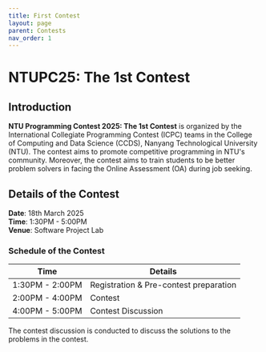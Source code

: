 ```yaml
---
title: First Contest
layout: page
parent: Contests
nav_order: 1
---
```


# NTUPC25: The 1st Contest

## Introduction

**NTU Programming Contest 2025: The 1st Contest** is organized by the International Collegiate Programming Contest (ICPC) teams in the College of Computing and Data Science (CCDS), Nanyang Technological University (NTU). The contest aims to promote competitive programming in NTU's community. Moreover, the contest aims to train students to be better problem solvers in facing the Online Assessment (OA) during job seeking.

## Details of the Contest

**Date**: 18th March 2025  
**Time**: 1:30PM - 5:00PM  
**Venue**: Software Project Lab  

### Schedule of the Contest

| Time              | Details                               |
|------------------|--------------------------------------|
| 1:30PM - 2:00PM  | Registration & Pre-contest preparation |
| 2:00PM - 4:00PM  | Contest                              |
| 4:00PM - 5:00PM  | Contest Discussion                  |

The contest discussion is conducted to discuss the solutions to the problems in the contest.
